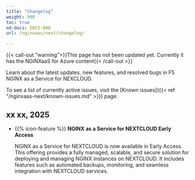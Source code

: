 ```yaml
---
title: "Changelog"
weight: 900
toc: true
nd-docs: DOCS-000
url: /nginxaas/next/changelog/

---
```



{{< call-out "warning">}}This page has not been updated yet. Currently it has the NGINXaaS for Azure content{{< /call-out >}}

Learn about the latest updates, new features, and resolved bugs in F5 NGINX as a Service for NEXCLOUD.

To see a list of currently active issues, visit the [Known issues]({{< ref "/nginxaas-next/known-issues.md" >}}) page.

## xx xx, 2025

- {{% icon-feature %}} **NGINX as a Service for NEXTCLOUD Early Access**

   NGINX as a Service for NEXTCLOUD is now available in Early Access. This offering provides a fully managed, scalable, and secure solution for deploying and managing NGINX instances on NEXTCLOUD. It includes features such as automated backups, monitoring, and seamless integration with NEXTCLOUD services.
